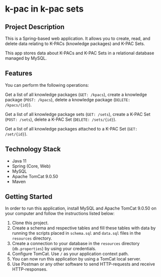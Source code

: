 # k-pac in k-pac sets

Project Description
-------------
This is a Spring-based web application. It allows you to create, read, and delete data relating to K-PACs (knowledge packages) and K-PAC Sets.

This app stores data about K-PACs and K-PAC Sets in a relational database managed by MySQL.

Features
-------------
You can perform the following operations:

Get a list of all knowledge packages (`GET: /kpacs`), create a knowledge package (`POST: /kpacs`), delete a knowledge package (`DELETE: /kpacs/{id}`).

Get a list of all knowledge package sets (`GET: /sets`), create a K-PAC Set (`POST: /sets`), delete a K-PAC Set (`DELETE: /sets/{id}`). 

Get a list of all knowledge packages attached to a K-PAC Set (`GET: /set/{id}`).

Technology Stack
-------------
- Java 11
- Spring (Core, Web)
- MySQL
- Apache TomCat 9.0.50
- Maven

Getting Started
-------------
In order to run this application, install MySQL and Apache TomCat 9.0.50 on your computer and follow the instructions listed below:
1. Clone this project.
2. Create a schema and respective tables and fill these tables with data by running the scripts placed in `schema.sql` and `data.sql` files in the `resources` directory.
3. Create a connection to your database in the `resources` directory (`db.properties`) by using your credentials.
4. Configure TomCat. Use `/` as your application context path.
5. You can now run this application by using a TomCat local server.
6. Use Postman or any other software to send HTTP-requests and receive HTTP-responses.
